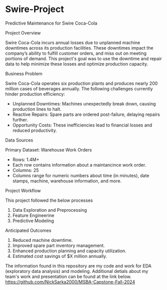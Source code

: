 # Swire-Project
Predictive Maintenance for Swire Coca-Cola

Project Overview

Swire Coca-Cola incurs annual losses due to unplanned machine downtimes across its production facilities. These downtimes impact the company’s ability to fulfill customer orders, and miss out on meeting portions of demand. This project's goal was to use the downtime and repair data to help minimize these losses and optimize production capacity.

Business Problem

Swire Coca-Cola operates six production plants and produces nearly 200 million cases of beverages annually. The following challenges currently hinder production efficiency:
- Unplanned Downtimes: Machines unexpectedly break down, causing production lines to halt.
- Reactive Repairs: Spare parts are ordered post-failure, delaying repairs further.
- Opportunity Costs: These inefficiencies lead to financial losses and reduced productivity.

Data Sources

Primary Dataset: Warehouse Work Orders
 - Rows: 1.4M+
 - Each row contains information about a maintancince work order.
 - Columns: 25
 - Columns range for numeric numbers about time (in minutes), date stamps, machine, warehouse information, and more.

Project Workflow

This project followed the below processes
1. Data Exploration and Preprocessing
2. Feature Engineerine
3. Predictive Modeling

Anticipated Outcomes
1. Reduced machine downtime.
2. Improved spare part inventory management.
3. Enhanced production planning and capacity utilization.
4. Estimated cost savings of $X million annually.

 The information found in this repository are my code and work for EDA (exploratory data analysis) and modeling. Additional detials about my team's work and presentation can be found at the link below.
 https://github.com/NickSarka2000/MSBA-Capstone-Fall-2024
